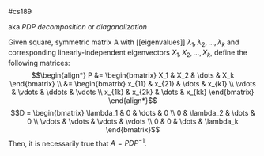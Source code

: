 #cs189 

aka *PDP decomposition* or *diagonalization*

Given square, symmetric matrix A with [[eigenvalues]] $\lambda_1, \lambda_2, \dots, \lambda_k$ and corresponding linearly-independent eigenvectors $X_1, X_2, \dots, X_k$, define the following matrices:
$$\begin{align*} P &= \begin{bmatrix} X_1 & X_2 & \dots & X_k \end{bmatrix} \\ &= \begin{bmatrix} x_{11} & x_{21} & \dots & x_{k1} \\ \vdots & \vdots & \ddots & \vdots \\ x_{1k} & x_{2k} & \dots & x_{kk} \end{bmatrix} \end{align*}$$
$$D = \begin{bmatrix} \lambda_1 & 0 & \dots & 0 \\ 0 & \lambda_2 & \dots & 0 \\ \vdots & \vdots & \vdots & \vdots \\ 0 & 0 & \dots & \lambda_k \end{bmatrix}$$
Then, it is necessarily true that $A = PDP^{-1}$.